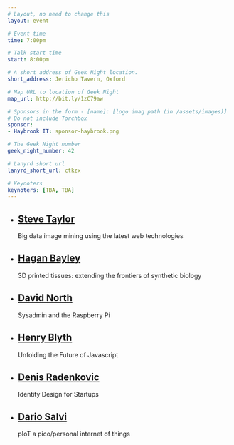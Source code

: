 ```yaml
---
# Layout, no need to change this
layout: event

# Event time
time: 7:00pm

# Talk start time 
start: 8:00pm

# A short address of Geek Night location. 
short_address: Jericho Tavern, Oxford

# Map URL to location of Geek Night
map_url: http://bit.ly/1zC79aw

# Sponsors in the form - [name]: [logo imag path (in /assets/images)]
# Do not include Torchbox
sponsor:
- Haybrook IT: sponsor-haybrook.png

# The Geek Night number
geek_night_number: 42

# Lanyrd short url
lanyrd_short_url: ctkzx

# Keynoters
keynoters: [TBA, TBA]
---
```


<ul class="keynotes">
    <li itemprop="performer" itemscope="itemscope" itemtype="http://schema.org/Person">
        <a href="http://zegami.com/"><h2 itemprop="name">Steve Taylor</h2></a>
        <p>Big data image mining using the latest web technologies</p>
        <!--
        <div class="downloads">
            <a href="/">Slides</a>
        </div> -->
    </li>
    <li itemprop="performer" itemscope="itemscope" itemtype="http://schema.org/Person">
        <a href="http://www.ox.ac.uk/news/2014-04-16-firm-targets-3d-printing-synthetic-tissues-organs"><h2 itemprop="name">Hagan Bayley</h2></a>
        <p>3D printed tissues: extending the frontiers of synthetic biology</p>
        <!--
        <div class="downloads">
            <a href="/">Slides</a>
        </div> -->
    </li>

</ul>

<ul class="microslots">
    <li itemprop="performer" itemscope="itemscope" itemtype="http://schema.org/Person">
        <a href="" itemprop="url"><h2 itemprop="name">David North</h2></a>
        <p>Sysadmin and the Raspberry Pi</p>
    </li>
    <li itemprop="performer" itemscope="itemscope" itemtype="http://schema.org/Person">
        <a href="" itemprop="url"><h2 itemprop="name">Henry Blyth</h2></a>
        <p>Unfolding the Future of Javascript</p>
    </li>
    <li itemprop="performer" itemscope="itemscope" itemtype="http://schema.org/Person">
        <a href="" itemprop="url"><h2 itemprop="name">Denis Radenkovic</h2></a>
        <p>Identity Design for Startups</p>
    </li>
    <li itemprop="performer" itemscope="itemscope" itemtype="http://schema.org/Person">
        <a href="" itemprop="url"><h2 itemprop="name">Dario Salvi</h2></a>
        <p>pIoT a pico/personal internet of things</p>
    </li>
</ul>



